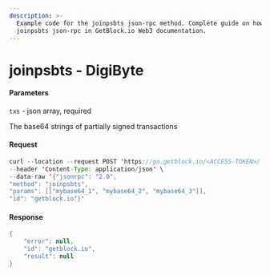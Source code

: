 ```yaml
---
description: >-
  Example code for the joinpsbts json-rpc method. Сomplete guide on how to use
  joinpsbts json-rpc in GetBlock.io Web3 documentation.
---
```


# joinpsbts - DigiByte

#### Parameters

`txs` - json array, required

The base64 strings of partially signed transactions

#### Request

```java
curl --location --request POST 'https://go.getblock.io/<ACCESS-TOKEN>/' \
--header 'Content-Type: application/json' \
--data-raw '{"jsonrpc": "2.0",
"method": "joinpsbts",
"params": [["mybase64_1", "mybase64_2", "mybase64_3"]],
"id": "getblock.io"}'
```

#### Response

```java
{
    "error": null,
    "id": "getblock.io",
    "result": null
}
```
